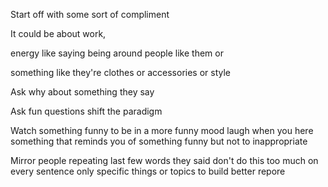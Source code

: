 Start off with some sort of compliment  
  
It could be about work,  
  
energy like saying being around people like them or  
  
something like they're clothes or accessories or style  
  
Ask why about something they say  
  
Ask fun questions shift the paradigm  
  
Watch something funny to be in a more funny mood laugh when you here something that reminds you of something funny but not to inappropriate  
  
Mirror people repeating last few words they said don't do this too much on every sentence only specific things or topics to build better repore